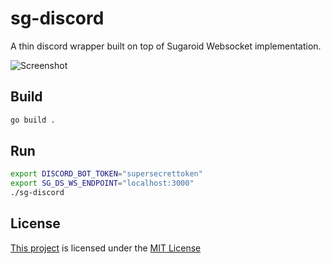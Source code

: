 sg-discord
==========

A thin discord wrapper built on top of Sugaroid Websocket implementation.

![Screenshot](./docs/screenshot.png)

Build 
-----
```bash
go build .
```

Run
----
```bash
export DISCORD_BOT_TOKEN="supersecrettoken" 
export SG_DS_WS_ENDPOINT="localhost:3000"
./sg-discord
```

License
-------
[This project](https://github.com/sugaroidbot/sg-discord) is 
licensed under the [MIT License](./LICENSE)
